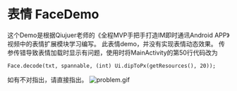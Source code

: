 # 表情 FaceDemo
这个Demo是根据Qiujuer老师的《全程MVP手把手打造IM即时通讯Android APP》视频中的表情扩展模块学习编写。
此表情demo，并没有实现表情动态效果。
传参传错导致表情加载时显示有问题，使用时将MainActivity的第50行代码改为
```
Face.decode(txt, spannable, (int) Ui.dipToPx(getResources(), 20));
```
如有不对指出，请直接指出。
![problem.gif](https://upload-images.jianshu.io/upload_images/2194177-5562c4618f353881.gif?imageMogr2/auto-orient/strip)
